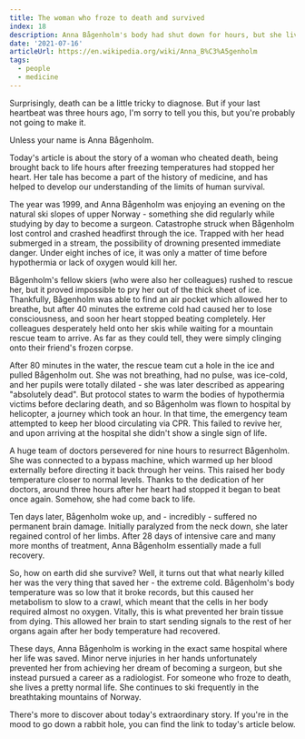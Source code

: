 ```yaml
---
title: The woman who froze to death and survived
index: 18
description: Anna Bågenholm's body had shut down for hours, but she lived to tell the tale.
date: '2021-07-16'
articleUrl: https://en.wikipedia.org/wiki/Anna_B%C3%A5genholm
tags:
  - people
  - medicine
---
```


Surprisingly, death can be a little tricky to diagnose. But if your last heartbeat was three hours ago, I'm sorry to tell you this, but you're probably not going to make it.

Unless your name is Anna Bågenholm.

Today's article is about the story of a woman who cheated death, being brought back to life hours after freezing temperatures had stopped her heart. Her tale has become a part of the history of medicine, and has helped to develop our understanding of the limits of human survival.

The year was 1999, and Anna Bågenholm was enjoying an evening on the natural ski slopes of upper Norway - something she did regularly while studying by day to become a surgeon. Catastrophe struck when Bågenholm lost control and crashed headfirst through the ice. Trapped with her head submerged in a stream, the possibility of drowning presented immediate danger. Under eight inches of ice, it was only a matter of time before hypothermia or lack of oxygen would kill her.

Bågenholm's fellow skiers (who were also her colleagues) rushed to rescue her, but it proved impossible to pry her out of the thick sheet of ice. Thankfully, Bågenholm was able to find an air pocket which allowed her to breathe, but after 40 minutes the extreme cold had caused her to lose consciousness, and soon her heart stopped beating completely. Her colleagues desperately held onto her skis while waiting for a mountain rescue team to arrive. As far as they could tell, they were simply clinging onto their friend's frozen corpse.

After 80 minutes in the water, the rescue team cut a hole in the ice and pulled Bågenholm out. She was not breathing, had no pulse, was ice-cold, and her pupils were totally dilated - she was later described as appearing "absolutely dead". But protocol states to warm the bodies of hypothermia victims before declaring death, and so Bågenholm was flown to hospital by helicopter, a journey which took an hour. In that time, the emergency team attempted to keep her blood circulating via CPR. This failed to revive her, and upon arriving at the hospital she didn't show a single sign of life.

A huge team of doctors persevered for nine hours to resurrect Bågenholm. She was connected to a bypass machine, which warmed up her blood externally before directing it back through her veins. This raised her body temperature closer to normal levels. Thanks to the dedication of her doctors, around three hours after her heart had stopped it began to beat once again. Somehow, she had come back to life.

Ten days later, Bågenholm woke up, and - incredibly - suffered no permanent brain damage. Initially paralyzed from the neck down, she later regained control of her limbs. After 28 days of intensive care and many more months of treatment, Anna Bågenholm essentially made a full recovery.

So, how on earth did she survive? Well, it turns out that what nearly killed her was the very thing that saved her - the extreme cold. Bågenholm's body temperature was so low that it broke records, but this caused her metabolism to slow to a crawl, which meant that the cells in her body required almost no oxygen. Vitally, this is what prevented her brain tissue from dying. This allowed her brain to start sending signals to the rest of her organs again after her body temperature had recovered.

These days, Anna Bågenholm is working in the exact same hospital where her life was saved. Minor nerve injuries in her hands unfortunately prevented her from achieving her dream of becoming a surgeon, but she instead pursued a career as a radiologist. For someone who froze to death, she lives a pretty normal life. She continues to ski frequently in the breathtaking mountains of Norway.

There's more to discover about today's extraordinary story. If you're in the mood to go down a rabbit hole, you can find the link to today's article below. 
